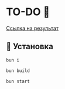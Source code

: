 # TO-DO 📝
[Ссылка на результат](https://to-do.danila-smirnov.ru/)
## 🚀 Установка

```bash
bun i
```

```bash
bun build
```

```bash
bun start
```
